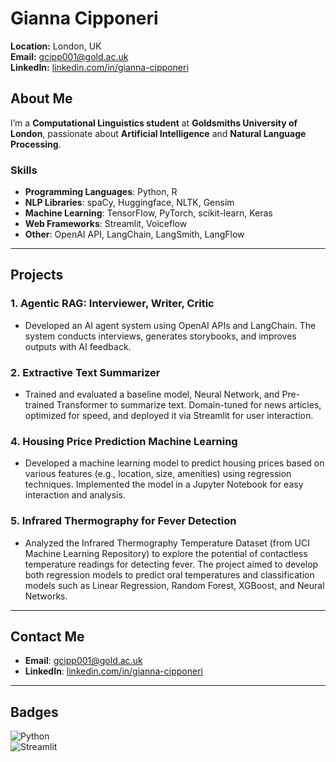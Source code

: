 # Gianna Cipponeri

**Location:** London, UK  
**Email:** [gcipp001@gold.ac.uk](mailto:gcipp001@gold.ac.uk)  
**LinkedIn:** [linkedin.com/in/gianna-cipponeri](#)

## About Me

I’m a **Computational Linguistics student** at **Goldsmiths University of London**, passionate about **Artificial Intelligence** and **Natural Language Processing**. 

### Skills
- **Programming Languages**: Python, R
- **NLP Libraries**: spaCy, Huggingface, NLTK, Gensim
- **Machine Learning**: TensorFlow, PyTorch, scikit-learn, Keras
- **Web Frameworks**: Streamlit, Voiceflow
- **Other**: OpenAI API, LangChain, LangSmith, LangFlow

---

## Projects

### 1. **Agentic RAG: Interviewer, Writer, Critic**
- Developed an AI agent system using OpenAI APIs and LangChain. The system conducts interviews, generates storybooks, and improves outputs with AI feedback.

### 2. **Extractive Text Summarizer**
- Trained and evaluated a baseline model, Neural Network, and Pre-trained Transformer to summarize text. Domain-tuned for news articles, optimized for speed, and deployed it via Streamlit for user interaction.

### 4. **Housing Price Prediction Machine Learning**
- Developed a machine learning model to predict housing prices based on various features (e.g., location, size, amenities) using regression techniques. Implemented the model in a Jupyter Notebook for easy interaction and analysis.

### 5. **Infrared Thermography for Fever Detection**
- Analyzed the Infrared Thermography Temperature Dataset (from UCI Machine Learning Repository) to explore the potential of contactless temperature readings for detecting fever. The project aimed to develop both regression models to predict oral temperatures and classification models such as Linear Regression, Random Forest, XGBoost, and Neural Networks.

---

## Contact Me

- **Email**: [gcipp001@gold.ac.uk](mailto:gcipp001@gold.ac.uk)
- **LinkedIn**: [linkedin.com/in/gianna-cipponeri](#)

---

## Badges

![Python](https://img.shields.io/badge/Python-3.9-blue)  
![Streamlit](https://img.shields.io/badge/Streamlit-Live-orange)

